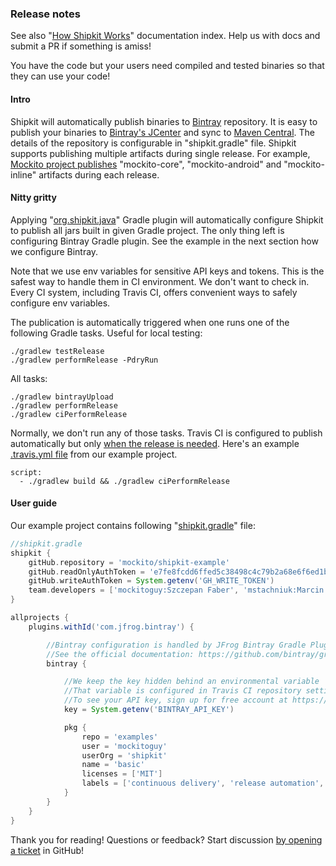 ### Release notes

See also "[How Shipkit Works](/docs/how-shipkit-works.md)" documentation index.
Help us with docs and submit a PR if something is amiss!

You have the code but your users need compiled and tested binaries so that they can use your code!

#### Intro

Shipkit will automatically publish binaries to [Bintray](https://bintray.com) repository.
It is easy to publish your binaries to [Bintray's JCenter](https://jcenter.bintray.com/) and sync to [Maven Central](http://central.sonatype.org/).
The details of the repository is configurable in "shipkit.gradle" file.
Shipkit supports publishing multiple artifacts during single release.
For example, [Mockito project publishes](http://search.maven.org/#search%7Cga%7C1%7Corg.mockito) "mockito-core", "mockito-android" and "mockito-inline" artifacts during each release.

#### Nitty gritty

Applying "[org.shipkit.java](https://plugins.gradle.org/plugin/org.shipkit.java)" Gradle plugin will automatically configure Shipkit to publish all jars built in given Gradle project.
The only thing left is configuring Bintray Gradle plugin.
See the example in the next section how we configure Bintray.

Note that we use env variables for sensitive API keys and tokens.
This is the safest way to handle them in CI environment.
We don't want to check in.
Every CI system, including Travis CI, offers convenient ways to safely configure env variables.

The publication is automatically triggered when one runs one of the following Gradle tasks.
Useful for local testing:

```
./gradlew testRelease
./gradlew performRelease -PdryRun
```

All tasks:

```
./gradlew bintrayUpload
./gradlew performRelease
./gradlew ciPerformRelease
```

Normally, we don't run any of those tasks.
Travis CI is configured to publish automatically but only [when the release is needed](docs/gradle-plugins/release-needed-plugin.md).
Here's an example [.travis.yml file](https://github.com/mockito/shipkit-example/blob/master/.travis.yml) from our example project.

```
script:
  - ./gradlew build && ./gradlew ciPerformRelease
```

#### User guide

Our example project contains following "[shipkit.gradle](https://github.com/mockito/shipkit-example/blob/master/gradle/shipkit.gradle)" file:

```gradle
//shipkit.gradle
shipkit {
    gitHub.repository = 'mockito/shipkit-example'
    gitHub.readOnlyAuthToken = 'e7fe8fcdd6ffed5c38498c4c79b2a68e6f6ed1bb'
    gitHub.writeAuthToken = System.getenv('GH_WRITE_TOKEN')
    team.developers = ['mockitoguy:Szczepan Faber', 'mstachniuk:Marcin Stachniuk', 'wwilk:Wojtek Wilk']
}

allprojects {
    plugins.withId('com.jfrog.bintray') {

        //Bintray configuration is handled by JFrog Bintray Gradle Plugin
        //See the official documentation: https://github.com/bintray/gradle-bintray-plugin
        bintray {

            //We keep the key hidden behind an environmental variable
            //That variable is configured in Travis CI repository settings
            //To see your API key, sign up for free account at https://bintray.com and navigate to your profile
            key = System.getenv('BINTRAY_API_KEY')

            pkg {
                repo = 'examples'
                user = 'mockitoguy'
                userOrg = 'shipkit'
                name = 'basic'
                licenses = ['MIT']
                labels = ['continuous delivery', 'release automation', 'mockito', 'shipkit']
            }
        }
    }
}
```

Thank you for reading!
Questions or feedback?
Start discussion [by opening a ticket](https://github.com/mockito/shipkit/issues/new) in GitHub!
